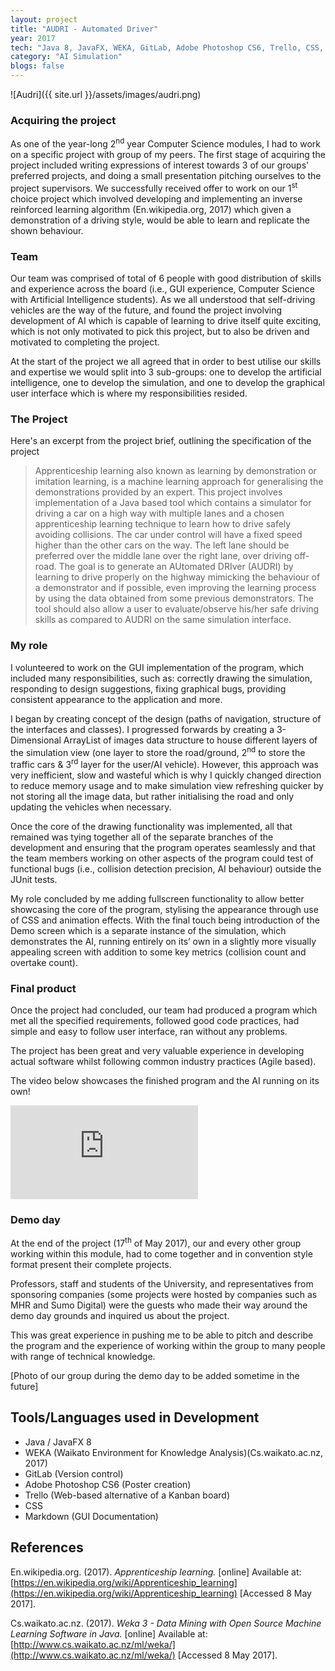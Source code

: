 ```yaml
---
layout: project
title: "AUDRI - Automated Driver"
year: 2017
tech: "Java 8, JavaFX, WEKA, GitLab, Adobe Photoshop CS6, Trello, CSS, Markdown"
category: "AI Simulation"
blogs: false
---
```


![Audri]({{ site.url }}/assets/images/audri.png)


### Acquiring the project
As one of the year-long 2<sup>nd</sup> year Computer Science modules, I had to work on a specific project with group of my peers. The first stage of acquiring the project included writing expressions of interest towards 3 of our groups' preferred projects, and doing a small presentation pitching ourselves to the project supervisors. We successfully received offer to work on our 1<sup>st</sup> choice project which involved developing and implementing an inverse reinforced learning algorithm (En.wikipedia.org, 2017) which given a demonstration of a driving style, would be able to learn and replicate the shown behaviour.

### Team
Our team was comprised of total of 6 people with good distribution of skills and experience across the board (i.e., GUI experience, Computer Science with Artificial Intelligence students). As we all understood that self-driving vehicles are the way of the future, and found the project involving development of AI which is capable of learning to drive itself quite exciting, which is not only motivated to pick this project, but to also be driven and motivated to completing the project.

At the start of the project we all agreed that in order to best utilise our skills and expertise we would split into 3 sub-groups: one to develop the artificial intelligence, one to develop the simulation, and one to develop the graphical user interface which is where my responsibilities resided.

### The Project
Here's an excerpt from the project brief, outlining the specification of the project

>Apprenticeship learning also known as learning by demonstration or imitation learning, is a machine learning approach for generalising the demonstrations provided by an expert. This project involves implementation of a Java based tool which contains a simulator for driving a car on a high way with multiple lanes and a chosen apprenticeship learning technique to learn how to drive safely avoiding collisions. The car under control will have a fixed speed higher than the other cars on the way. The left lane should be preferred over the middle lane over the right lane, over driving off-road. The goal is to generate an AUtomated DRIver (AUDRI) by learning to drive properly on the highway mimicking the behaviour of a demonstrator and if possible, even improving the learning process by using the data obtained from some previous demonstrators. The tool should also allow a user to evaluate/observe his/her safe driving skills as compared to AUDRI on the same simulation interface.

### My role
I volunteered to work on the GUI implementation of the program, which included many responsibilities, such as: correctly drawing the simulation, responding to design suggestions, fixing graphical bugs, providing consistent appearance to the application and more.

I began by creating concept of the design (paths of navigation, structure of the interfaces and classes). I progressed forwards by creating a 3-Dimensional ArrayList of images data structure to house different layers of the simulation view (one layer to store the road/ground, 2<sup>nd</sup> to store the traffic cars & 3<sup>rd</sup> layer for the user/AI vehicle). However, this approach was very inefficient, slow and wasteful which is why I quickly changed direction to reduce memory usage and to make simulation view refreshing quicker by not storing all the image data, but rather initialising the road and only updating the vehicles when necessary.

Once the core of the drawing functionality was implemented, all that remained was tying together all of the separate branches of the development and ensuring that the program operates seamlessly and that the team members working on other aspects of the program could test of functional bugs (i.e., collision detection precision, AI behaviour) outside the JUnit tests.

My role concluded by me adding fullscreen functionality to allow better showcasing the core of the program, stylising the appearance through use of CSS and animation effects. With the final touch being introduction of the Demo screen which is a separate instance of the simulation, which demonstrates the AI, running entirely on its’ own in a slightly more visually appealing screen with addition to some key metrics (collision count and overtake count).

### Final product
Once the project had concluded, our team had produced a program which met all the specified requirements, followed good code practices, had simple and easy to follow user interface, ran without any problems.

The project has been great and very valuable experience in developing actual software whilst following common industry practices (Agile based).

The video below showcases the finished program and the AI running on its own!

<div class="video-container"><iframe src="https://www.youtube.com/embed/zw0KIRQLVNU" frameborder="0" allowfullscreen></iframe></div>

### Demo day
At the end of the project (17<sup>th</sup> of May 2017), our and every other group working within this module, had to come together and in convention style format present their complete projects.

Professors, staff and students of the University, and representatives from sponsoring companies (some projects were hosted by companies such as MHR and Sumo Digital) were the guests who made their way around the demo day grounds and inquired us about the project.

This was great experience in pushing me to be able to pitch and describe the program and the experience of working within the group to many people with range of technical knowledge.

[Photo of our group during the demo day to be added sometime in the future]

## Tools/Languages used in Development

- Java / JavaFX 8
- WEKA (Waikato Environment for Knowledge Analysis)(Cs.waikato.ac.nz, 2017)
- GitLab (Version control)
- Adobe Photoshop CS6 (Poster creation)
- Trello (Web-based alternative of a Kanban board)
- CSS
- Markdown (GUI Documentation)

## References

En.wikipedia.org. (2017). _Apprenticeship learning._ [online] Available at: [https://en.wikipedia.org/wiki/Apprenticeship_learning](https://en.wikipedia.org/wiki/Apprenticeship_learning) [Accessed 8 May 2017].

Cs.waikato.ac.nz. (2017). _Weka 3 - Data Mining with Open Source Machine Learning Software in Java._ [online] Available at: [http://www.cs.waikato.ac.nz/ml/weka/](http://www.cs.waikato.ac.nz/ml/weka/) [Accessed 8 May 2017].
